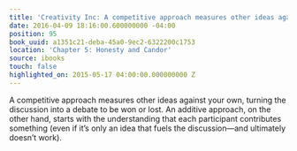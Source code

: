 ```yaml
---
title: 'Creativity Inc: A competitive approach measures other ideas against your own…'
date: 2016-04-09 18:16:00.600000000 -04:00
position: 95
book_uuid: a1351c21-deba-45a0-9ec2-6322200c1753
location: 'Chapter 5: Honesty and Candor'
source: ibooks
touch: false
highlighted_on: 2015-05-17 04:00:00.000000000 Z
---
```


A competitive approach measures other ideas against your own, turning the discussion into a debate to be won or lost. An additive approach, on the other hand, starts with the understanding that each participant contributes something (even if it’s only an idea that fuels the discussion—and ultimately doesn’t work).